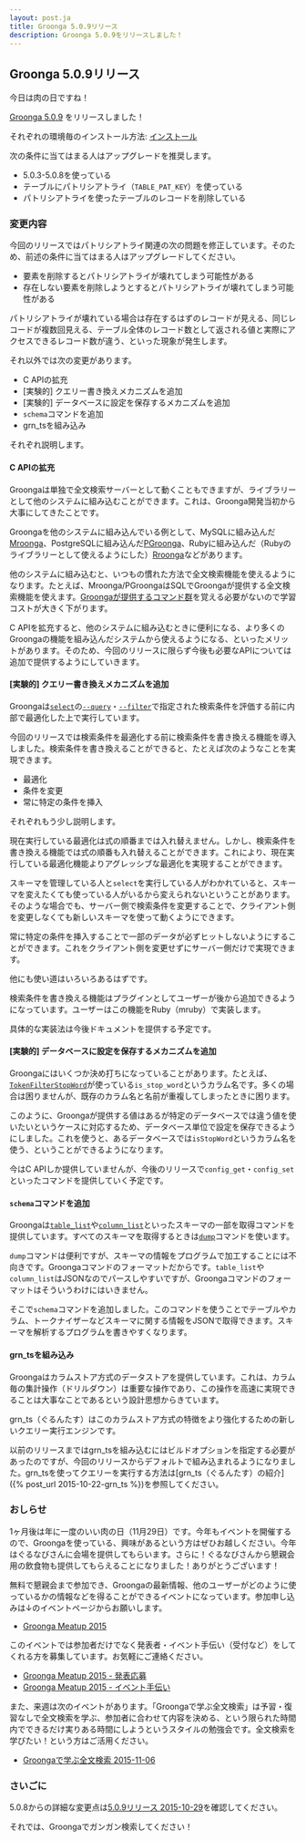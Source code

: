 ```yaml
---
layout: post.ja
title: Groonga 5.0.9リリース
description: Groonga 5.0.9をリリースしました！
---
```


## Groonga 5.0.9リリース

今日は肉の日ですね！

[Groonga 5.0.9](/ja/docs/news.html#release-5-0-9) をリリースしました！

それぞれの環境毎のインストール方法: [インストール](/ja/docs/install.html)

次の条件に当てはまる人はアップグレードを推奨します。

  * 5.0.3-5.0.8を使っている
  * テーブルにパトリシアトライ（`TABLE_PAT_KEY`）を使っている
  * パトリシアトライを使ったテーブルのレコードを削除している

### 変更内容

今回のリリースではパトリシアトライ関連の次の問題を修正しています。そのため、前述の条件に当てはまる人はアップグレードしてください。

  * 要素を削除するとパトリシアトライが壊れてしまう可能性がある
  * 存在しない要素を削除しようとするとパトリシアトライが壊れてしまう可能性がある

パトリシアトライが壊れている場合は存在するはずのレコードが見える、同じレコードが複数回見える、テーブル全体のレコード数として返される値と実際にアクセスできるレコード数が違う、といった現象が発生します。

それ以外では次の変更があります。

  * C APIの拡充
  * [実験的] クエリー書き換えメカニズムを追加
  * [実験的] データベースに設定を保存するメカニズムを追加
  * `schema`コマンドを追加
  * grn\_tsを組み込み

それぞれ説明します。

#### C APIの拡充

Groongaは単独で全文検索サーバーとして動くこともできますが、ライブラリーとして他のシステムに組み込むことができます。これは、Groonga開発当初から大事にしてきたことです。

Groongaを他のシステムに組み込んでいる例として、MySQLに組み込んだ[Mroonga](http://mroonga.org/ja/)、PostgreSQLに組み込んだ[PGroonga](http://pgroonga.github.io/ja/)、Rubyに組み込んだ（Rubyのライブラリーとして使えるようにした）[Rroonga](http://ranguba.org/ja/#about-rroonga)などがあります。

他のシステムに組み込むと、いつもの慣れた方法で全文検索機能を使えるようになります。たとえば、Mroonga/PGroongaはSQLでGroongaが提供する全文検索機能を使えます。[Groongaが提供するコマンド群](/ja/docs/reference/command.html)を覚える必要がないので学習コストが大きく下がります。

C APIを拡充すると、他のシステムに組み込むときに便利になる、より多くのGroongaの機能を組み込んだシステムから使えるようになる、といったメリットがあります。そのため、今回のリリースに限らず今後も必要なAPIについては追加で提供するようにしていきます。

#### [実験的] クエリー書き換えメカニズムを追加

Groongaは[`select`](/ja/docs/reference/commands/select.html)の[`--query`](/ja/docs/reference/commands/select.html#select-query)・[`--filter`](/ja/docs/reference/commands/select.html#select-filter)で指定された検索条件を評価する前に内部で最適化した上で実行しています。

今回のリリースでは検索条件を最適化する前に検索条件を書き換える機能を導入しました。検索条件を書き換えることができると、たとえば次のようなことを実現できます。

  * 最適化
  * 条件を変更
  * 常に特定の条件を挿入

それぞれもう少し説明します。

現在実行している最適化は式の順番までは入れ替えません。しかし、検索条件を書き換える機能では式の順番も入れ替えることができます。これにより、現在実行している最適化機能よりアグレッシブな最適化を実現することができます。

スキーマを管理している人と`select`を実行している人がわかれていると、スキーマを変えたくても使っている人がいるから変えられないということがあります。そのような場合でも、サーバー側で検索条件を変更することで、クライアント側を変更しなくても新しいスキーマを使って動くようにできます。

常に特定の条件を挿入することで一部のデータが必ずヒットしないようにすることができます。これをクライアント側を変更せずにサーバー側だけで実現できます。

他にも使い道はいろいろあるはずです。

検索条件を書き換える機能はプラグインとしてユーザーが後から追加できるようになっています。ユーザーはこの機能をRuby（mruby）で実装します。

具体的な実装法は今後ドキュメントを提供する予定です。

#### [実験的] データベースに設定を保存するメカニズムを追加

Groongaにはいくつか決め打ちになっていることがあります。たとえば、[`TokenFilterStopWord`](/ja/docs/reference/token_filters.html#token-filter-stop-word)が使っている`is_stop_word`というカラム名です。多くの場合は困りませんが、既存のカラム名と名前が重複してしまったときに困ります。

このように、Groongaが提供する値はあるが特定のデータベースでは違う値を使いたいというケースに対応するため、データベース単位で設定を保存できるようにしました。これを使うと、あるデータベースでは`isStopWord`というカラム名を使う、ということができるようになります。

今はC APIしか提供していませんが、今後のリリースで`config_get`・`config_set`といったコマンドを提供していく予定です。

#### `schema`コマンドを追加

Groongaは[`table_list`](/ja/docs/reference/commands/table-list.html)や[`column_list`](/ja/docs/reference/commands/column-list.html)といったスキーマの一部を取得コマンドを提供しています。すべてのスキーマを取得するときは[`dump`](/ja/docs/reference/commands/dump.html)コマンドを使います。

`dump`コマンドは便利ですが、スキーマの情報をプログラムで加工することには不向きです。Groongaコマンドのフォーマットだからです。`table_list`や`column_list`はJSONなのでパースしやすいですが、Groongaコマンドのフォーマットはそういうわけにはいきません。

そこで`schema`コマンドを追加しました。このコマンドを使うことでテーブルやカラム、トークナイザーなどスキーマに関する情報をJSONで取得できます。スキーマを解析するプログラムを書きやすくなります。

#### grn\_tsを組み込み

Groongaはカラムストア方式のデータストアを提供しています。これは、カラム毎の集計操作（ドリルダウン）は重要な操作であり、この操作を高速に実現できることは大事なことであるという設計思想からきています。

grn\_ts（ぐるんたす）はこのカラムストア方式の特徴をより強化するための新しいクエリー実行エンジンです。

以前のリリースまではgrn\_tsを組み込むにはビルドオプションを指定する必要があったのですが、今回のリリースからデフォルトで組み込まれるようになりました。grn\_tsを使ってクエリーを実行する方法は[grn\_ts（ぐるんたす）の紹介]({% post_url 2015-10-22-grn_ts %})を参照してください。

### おしらせ

1ヶ月後は年に一度のいい肉の日（11月29日）です。今年もイベントを開催するので、Groongaを使っている、興味があるという方はぜひお越しください。今年はぐるなびさんに会場を提供してもらいます。さらに！ぐるなびさんから懇親会用の飲食物も提供してもらえることになりました！ありがとうございます！

無料で懇親会まで参加でき、Groongaの最新情報、他のユーザーがどのように使っているかの情報などを得ることができるイベントになっています。参加申し込みは↓のイベントページからお願いします。

  * [Groonga Meatup 2015](https://groonga.doorkeeper.jp/events/31482)

このイベントでは参加者だけでなく発表者・イベント手伝い（受付など）をしてくれる方を募集しています。お気軽にご連絡ください。

  * [Groonga Meatup 2015 - 発表応募](https://github.com/groonga/meetup/issues/12)
  * [Groonga Meatup 2015 - イベント手伝い](https://github.com/groonga/meetup/issues/13)

また、来週は次のイベントがあります。「Groongaで学ぶ全文検索」は予習・復習なしで全文検索を学ぶ、参加者に合わせて内容を決める、という限られた時間内でできるだけ実りある時間にしようというスタイルの勉強会です。全文検索を学びたい！という方はご活用ください。

  * [Groongaで学ぶ全文検索 2015-11-06](https://groonga.doorkeeper.jp/events/33701)

### さいごに

5.0.8からの詳細な変更点は[5.0.9リリース 2015-10-29](/ja/docs/news.html#release-5-0-9)を確認してください。

それでは、Groongaでガンガン検索してください！
